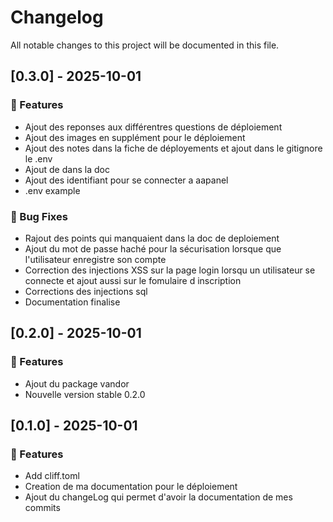 # Changelog

All notable changes to this project will be documented in this file.

## [0.3.0] - 2025-10-01

### 🚀 Features

- Ajout des reponses aux différentres questions de déploiement
- Ajout des images en supplément pour le déploiement
- Ajout des notes dans la fiche de déployements et ajout dans le gitignore le .env
- Ajout de dans la doc
- Ajout des identifiant pour se connecter a aapanel
- .env example

### 🐛 Bug Fixes

- Rajout des points qui manquaient dans la doc de deploiement
- Ajout du mot de passe haché pour la sécurisation lorsque que l'utilisateur enregistre son compte
- Correction des injections XSS sur la page login lorsqu un utilisateur se connecte et ajout aussi sur le fomulaire d inscription
- Corrections des injections sql
- Documentation finalise

## [0.2.0] - 2025-10-01

### 🚀 Features

- Ajout du package vandor
- Nouvelle version stable 0.2.0

## [0.1.0] - 2025-10-01

### 🚀 Features

- Add cliff.toml
- Creation de ma documentation pour le déploiement
- Ajout du changeLog qui permet d'avoir la documentation de mes commits

<!-- generated by git-cliff -->

